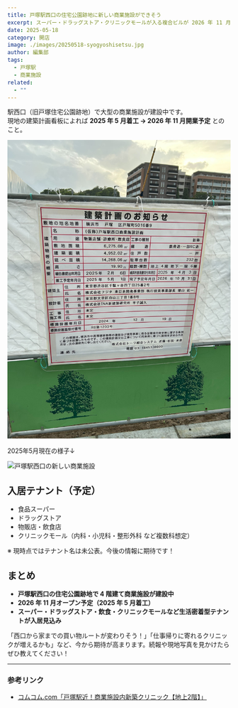 ```yaml
---
title: 戸塚駅西口の住宅公園跡地に新しい商業施設ができそう
excerpt: スーパー・ドラッグストア・クリニックモールが入る複合ビルが 2026 年 11 月オープン予定
date: 2025-05-18
category: 開店
image: ./images/20250518-syogyoshisetsu.jpg
author: 編集部
tags:
  - 戸塚駅
  - 商業施設
related:
  - ""
---
```

駅西口（旧戸塚住宅公園跡地）で大型の商業施設が建設中です。  
現地の建築計画看板によれば **2025 年 5 月着工 → 2026 年 11 月開業予定** とのこと。

<Img src="./images/20250518-syogyoshisetsu.jpg"
     alt="戸塚駅西口の新しい商業施設"
     class="mx-auto w-full md:w-2/3 rounded-lg shadow-md mb-8" />

2025年5月現在の様子↓

<Img src="/images/20250518-syogyoshisetsu2.jpg"
alt="戸塚駅西口の新しい商業施設"
class="mx-auto w-full md:w-2/3 rounded-lg shadow-md mb-8" />

## 入居テナント（予定）

* 食品スーパー
* ドラッグストア
* 物販店・飲食店
* クリニックモール（内科・小児科・整形外科 など複数科想定）

※ 現時点ではテナント名は未公表。今後の情報に期待です！


## まとめ

* **戸塚駅西口の住宅公園跡地で 4 階建て商業施設が建設中**
* **2026 年 11 月オープン予定（2025 年 5 月着工）**
* **スーパー・ドラッグストア・飲食・クリニックモールなど生活密着型テナントが入居見込み**

「西口から家までの買い物ルートが変わりそう！」「仕事帰りに寄れるクリニックが増えるかも」など、今から期待が高まります。続報や現地写真を見かけたらぜひ教えてください！

---

### 参考リンク

- [コムコム.com「戸塚駅近！商業施設内新築クリニック【地上2階】」](https://comu-comu.com/property/4041/5568)
